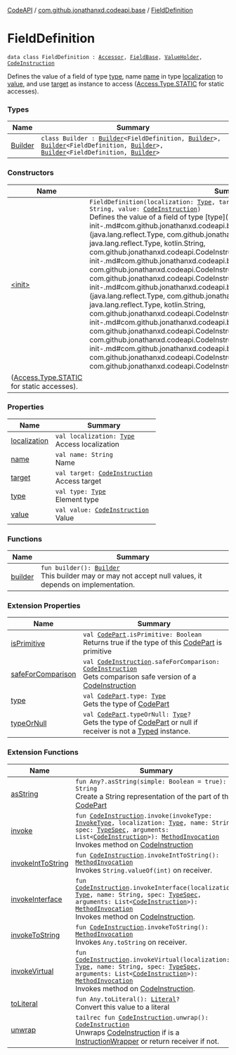 [CodeAPI](../../index.md) / [com.github.jonathanxd.codeapi.base](../index.md) / [FieldDefinition](.)

# FieldDefinition

`data class FieldDefinition : `[`Accessor`](../-accessor/index.md)`, `[`FieldBase`](../-field-base/index.md)`, `[`ValueHolder`](../-value-holder/index.md)`, `[`CodeInstruction`](../../com.github.jonathanxd.codeapi/-code-instruction.md)

Defines the value of a field of type [type](type.md), name [name](name.md) in type [localization](localization.md) to [value](value.md), and use [target](target.md) as instance to access
([Access.Type.STATIC](#) for static accesses).

### Types

| Name | Summary |
|---|---|
| [Builder](-builder/index.md) | `class Builder : `[`Builder`](../-accessor/-builder/index.md)`<FieldDefinition, `[`Builder`](-builder/index.md)`>, `[`Builder`](../-field-base/-builder/index.md)`<FieldDefinition, `[`Builder`](-builder/index.md)`>, `[`Builder`](../-value-holder/-builder/index.md)`<FieldDefinition, `[`Builder`](-builder/index.md)`>` |

### Constructors

| Name | Summary |
|---|---|
| [&lt;init&gt;](-init-.md) | `FieldDefinition(localization: `[`Type`](http://docs.oracle.com/javase/6/docs/api/java/lang/reflect/Type.html)`, target: `[`CodeInstruction`](../../com.github.jonathanxd.codeapi/-code-instruction.md)`, type: `[`Type`](http://docs.oracle.com/javase/6/docs/api/java/lang/reflect/Type.html)`, name: String, value: `[`CodeInstruction`](../../com.github.jonathanxd.codeapi/-code-instruction.md)`)`<br>Defines the value of a field of type [type](-init-.md#com.github.jonathanxd.codeapi.base.FieldDefinition$<init>(java.lang.reflect.Type, com.github.jonathanxd.codeapi.CodeInstruction, java.lang.reflect.Type, kotlin.String, com.github.jonathanxd.codeapi.CodeInstruction)/type), name [name](-init-.md#com.github.jonathanxd.codeapi.base.FieldDefinition$<init>(java.lang.reflect.Type, com.github.jonathanxd.codeapi.CodeInstruction, java.lang.reflect.Type, kotlin.String, com.github.jonathanxd.codeapi.CodeInstruction)/name) in type [localization](-init-.md#com.github.jonathanxd.codeapi.base.FieldDefinition$<init>(java.lang.reflect.Type, com.github.jonathanxd.codeapi.CodeInstruction, java.lang.reflect.Type, kotlin.String, com.github.jonathanxd.codeapi.CodeInstruction)/localization) to [value](-init-.md#com.github.jonathanxd.codeapi.base.FieldDefinition$<init>(java.lang.reflect.Type, com.github.jonathanxd.codeapi.CodeInstruction, java.lang.reflect.Type, kotlin.String, com.github.jonathanxd.codeapi.CodeInstruction)/value), and use [target](-init-.md#com.github.jonathanxd.codeapi.base.FieldDefinition$<init>(java.lang.reflect.Type, com.github.jonathanxd.codeapi.CodeInstruction, java.lang.reflect.Type, kotlin.String, com.github.jonathanxd.codeapi.CodeInstruction)/target) as instance to access
([Access.Type.STATIC](#) for static accesses). |

### Properties

| Name | Summary |
|---|---|
| [localization](localization.md) | `val localization: `[`Type`](http://docs.oracle.com/javase/6/docs/api/java/lang/reflect/Type.html)<br>Access localization |
| [name](name.md) | `val name: String`<br>Name |
| [target](target.md) | `val target: `[`CodeInstruction`](../../com.github.jonathanxd.codeapi/-code-instruction.md)<br>Access target |
| [type](type.md) | `val type: `[`Type`](http://docs.oracle.com/javase/6/docs/api/java/lang/reflect/Type.html)<br>Element type |
| [value](value.md) | `val value: `[`CodeInstruction`](../../com.github.jonathanxd.codeapi/-code-instruction.md)<br>Value |

### Functions

| Name | Summary |
|---|---|
| [builder](builder.md) | `fun builder(): `[`Builder`](-builder/index.md)<br>This builder may or may not accept null values, it depends on implementation. |

### Extension Properties

| Name | Summary |
|---|---|
| [isPrimitive](../../com.github.jonathanxd.codeapi.util/is-primitive.md) | `val `[`CodePart`](../../com.github.jonathanxd.codeapi/-code-part/index.md)`.isPrimitive: Boolean`<br>Returns true if the type of this [CodePart](../../com.github.jonathanxd.codeapi/-code-part/index.md) is primitive |
| [safeForComparison](../../com.github.jonathanxd.codeapi.util/safe-for-comparison.md) | `val `[`CodeInstruction`](../../com.github.jonathanxd.codeapi/-code-instruction.md)`.safeForComparison: `[`CodeInstruction`](../../com.github.jonathanxd.codeapi/-code-instruction.md)<br>Gets comparison safe version of a [CodeInstruction](../../com.github.jonathanxd.codeapi/-code-instruction.md) |
| [type](../../com.github.jonathanxd.codeapi.util/type.md) | `val `[`CodePart`](../../com.github.jonathanxd.codeapi/-code-part/index.md)`.type: `[`Type`](http://docs.oracle.com/javase/6/docs/api/java/lang/reflect/Type.html)<br>Gets the type of [CodePart](../../com.github.jonathanxd.codeapi/-code-part/index.md) |
| [typeOrNull](../../com.github.jonathanxd.codeapi.util/type-or-null.md) | `val `[`CodePart`](../../com.github.jonathanxd.codeapi/-code-part/index.md)`.typeOrNull: `[`Type`](http://docs.oracle.com/javase/6/docs/api/java/lang/reflect/Type.html)`?`<br>Gets the type of [CodePart](../../com.github.jonathanxd.codeapi/-code-part/index.md) or null if receiver is not a [Typed](../-typed/index.md) instance. |

### Extension Functions

| Name | Summary |
|---|---|
| [asString](../../com.github.jonathanxd.codeapi.util/kotlin.-any/as-string.md) | `fun Any?.asString(simple: Boolean = true): String`<br>Create a String representation of the part of this [CodePart](../../com.github.jonathanxd.codeapi/-code-part/index.md) |
| [invoke](../../com.github.jonathanxd.codeapi.factory/invoke.md) | `fun `[`CodeInstruction`](../../com.github.jonathanxd.codeapi/-code-instruction.md)`.invoke(invokeType: `[`InvokeType`](../-invoke-type/index.md)`, localization: `[`Type`](http://docs.oracle.com/javase/6/docs/api/java/lang/reflect/Type.html)`, name: String, spec: `[`TypeSpec`](../-type-spec/index.md)`, arguments: List<`[`CodeInstruction`](../../com.github.jonathanxd.codeapi/-code-instruction.md)`>): `[`MethodInvocation`](../-method-invocation/index.md)<br>Invokes method on [CodeInstruction](../../com.github.jonathanxd.codeapi/-code-instruction.md) |
| [invokeIntToString](../../com.github.jonathanxd.codeapi.helper/invoke-int-to-string.md) | `fun `[`CodeInstruction`](../../com.github.jonathanxd.codeapi/-code-instruction.md)`.invokeIntToString(): `[`MethodInvocation`](../-method-invocation/index.md)<br>Invokes `String.valueOf(int)` on receiver. |
| [invokeInterface](../../com.github.jonathanxd.codeapi.factory/invoke-interface.md) | `fun `[`CodeInstruction`](../../com.github.jonathanxd.codeapi/-code-instruction.md)`.invokeInterface(localization: `[`Type`](http://docs.oracle.com/javase/6/docs/api/java/lang/reflect/Type.html)`, name: String, spec: `[`TypeSpec`](../-type-spec/index.md)`, arguments: List<`[`CodeInstruction`](../../com.github.jonathanxd.codeapi/-code-instruction.md)`>): `[`MethodInvocation`](../-method-invocation/index.md)<br>Invokes method on [CodeInstruction](../../com.github.jonathanxd.codeapi/-code-instruction.md). |
| [invokeToString](../../com.github.jonathanxd.codeapi.helper/invoke-to-string.md) | `fun `[`CodeInstruction`](../../com.github.jonathanxd.codeapi/-code-instruction.md)`.invokeToString(): `[`MethodInvocation`](../-method-invocation/index.md)<br>Invokes `Any.toString` on receiver. |
| [invokeVirtual](../../com.github.jonathanxd.codeapi.factory/invoke-virtual.md) | `fun `[`CodeInstruction`](../../com.github.jonathanxd.codeapi/-code-instruction.md)`.invokeVirtual(localization: `[`Type`](http://docs.oracle.com/javase/6/docs/api/java/lang/reflect/Type.html)`, name: String, spec: `[`TypeSpec`](../-type-spec/index.md)`, arguments: List<`[`CodeInstruction`](../../com.github.jonathanxd.codeapi/-code-instruction.md)`>): `[`MethodInvocation`](../-method-invocation/index.md)<br>Invokes method on [CodeInstruction](../../com.github.jonathanxd.codeapi/-code-instruction.md). |
| [toLiteral](../../com.github.jonathanxd.codeapi.util.conversion/kotlin.-any/to-literal.md) | `fun Any.toLiteral(): `[`Literal`](../../com.github.jonathanxd.codeapi.literal/-literal/index.md)`?`<br>Convert this value to a literal |
| [unwrap](../../com.github.jonathanxd.codeapi.util/unwrap.md) | `tailrec fun `[`CodeInstruction`](../../com.github.jonathanxd.codeapi/-code-instruction.md)`.unwrap(): `[`CodeInstruction`](../../com.github.jonathanxd.codeapi/-code-instruction.md)<br>Unwraps [CodeInstruction](../../com.github.jonathanxd.codeapi/-code-instruction.md) if is a [InstructionWrapper](#) or return receiver if not. |
